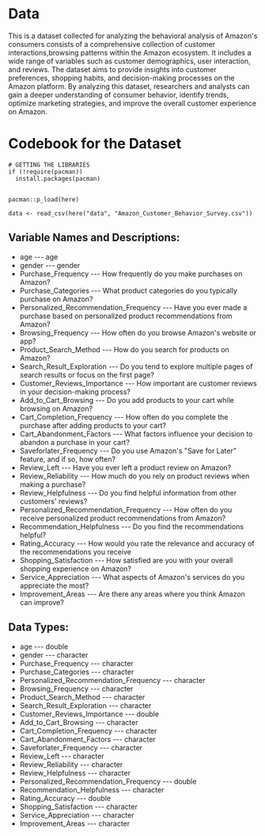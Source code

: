 # Data

This is a dataset collected for analyzing the behavioral analysis of Amazon's consumers consists of a comprehensive collection of customer interactions,browsing patterns within the Amazon ecosystem. It includes a wide range of variables such as customer demographics, user interaction, and reviews. The dataset aims to provide insights into customer preferences, shopping habits, and decision-making processes on the Amazon platform. By analyzing this dataset, researchers and analysts can gain a deeper understanding of consumer behavior, identify trends, optimize marketing strategies, and improve the overall customer experience on Amazon.

# Codebook for the Dataset

```{r}
# GETTING THE LIBRARIES
if (!require(pacman))
  install.packages(pacman)


pacman::p_load(here)
               
data <- read_csv(here("data", "Amazon_Customer_Behavior_Survey.csv"))

```

## Variable Names and Descriptions:

-   age --- age
-   gender --- gender
-   Purchase_Frequency --- How frequently do you make purchases on Amazon?
-   Purchase_Categories --- What product categories do you typically purchase on Amazon?
-   Personalized_Recommendation_Frequency --- Have you ever made a purchase based on personalized product recommendations from Amazon?
-   Browsing_Frequency --- How often do you browse Amazon's website or app?
-   Product_Search_Method --- How do you search for products on Amazon?
-   Search_Result_Exploration --- Do you tend to explore multiple pages of search results or focus on the first page?
-   Customer_Reviews_Importance --- How important are customer reviews in your decision-making process?
-   Add_to_Cart_Browsing --- Do you add products to your cart while browsing on Amazon?
-   Cart_Completion_Frequency --- How often do you complete the purchase after adding products to your cart?
-   Cart_Abandonment_Factors --- What factors influence your decision to abandon a purchase in your cart?
-   Saveforlater_Frequency --- Do you use Amazon's "Save for Later" feature, and if so, how often?
-   Review_Left --- Have you ever left a product review on Amazon?
-   Review_Reliability --- How much do you rely on product reviews when making a purchase?
-   Review_Helpfulness --- Do you find helpful information from other customers' reviews?
-   Personalized_Recommendation_Frequency --- How often do you receive personalized product recommendations from Amazon?
-   Recommendation_Helpfulness --- Do you find the recommendations helpful?
-   Rating_Accuracy --- How would you rate the relevance and accuracy of the recommendations you receive
-   Shopping_Satisfaction --- How satisfied are you with your overall shopping experience on Amazon?
-   Service_Appreciation --- What aspects of Amazon's services do you appreciate the most?
-   Improvement_Areas --- Are there any areas where you think Amazon can improve?

## Data Types:

-   age --- double
-   gender --- character
-   Purchase_Frequency --- character
-   Purchase_Categories --- character
-   Personalized_Recommendation_Frequency --- character
-   Browsing_Frequency --- character
-   Product_Search_Method --- character
-   Search_Result_Exploration --- character
-   Customer_Reviews_Importance --- double
-   Add_to_Cart_Browsing --- character
-   Cart_Completion_Frequency --- character
-   Cart_Abandonment_Factors --- character
-   Saveforlater_Frequency --- character
-   Review_Left --- character
-   Review_Reliability --- character
-   Review_Helpfulness --- character
-   Personalized_Recommendation_Frequency --- double
-   Recommendation_Helpfulness --- character
-   Rating_Accuracy --- double
-   Shopping_Satisfaction --- character
-   Service_Appreciation --- character
-   Improvement_Areas --- character
